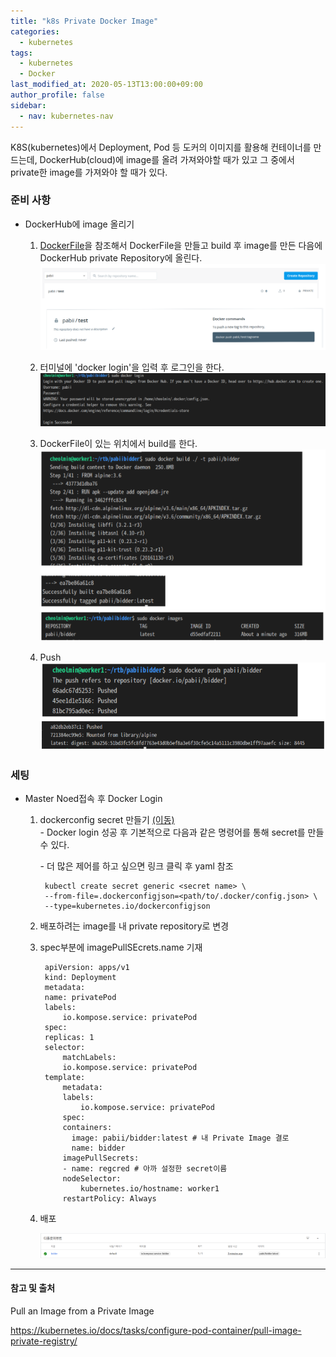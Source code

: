 ```yaml
---
title: "k8s Private Docker Image"
categories: 
  - kubernetes
tags:
  - kubernetes
  - Docker
last_modified_at: 2020-05-13T13:00:00+09:00
author_profile: false
sidebar:
  - nav: kubernetes-nav
---
```


K8S(kubernetes)에서 Deployment, Pod 등 도커의 이미지를 활용해 컨테이너를 만드는데,
DockerHub(cloud)에 image를 올려 가져와야할 때가 있고 그 중에서 private한 image를 가져와야 할 때가 있다.

### 준비 사항
-   DockerHub에 image 올리기
    
    1. [DockerFile](https://docs.docker.com/engine/reference/builder/#usage)을 참조해서 DockerFile을 만들고 build 후 image를 만든 다음에 DockerHub private Repository에 올린다.
    ![dockerHub](/assets/img/posts/kubernetes/privateDocker/dockerhub.png)

    2. 터미널에 'docker login'을 입력 후 로그인을 한다.    
    ![login](/assets/img/posts/kubernetes/privateDocker/login.png)

    3. DockerFile이 있는 위치에서 build를 한다.
    ![build](/assets/img/posts/kubernetes/privateDocker/build.png)

    4. Push
    ![Push](/assets/img/posts/kubernetes/privateDocker/push.png)


### 세팅
- Master Noed접속 후 Docker Login

    1. dockerconfig secret 만들기 [(이동)](https://kubernetes.io/docs/tasks/configure-pod-container/pull-image-private-registry/)<br/>
        \- Docker login 성공 후 기본적으로 다음과 같은 명령어를 통해 secret를 만들 수 있다.<br/>

        \- 더 많은 제어를 하고 싶으면 링크 클릭 후 yaml 참조

            kubectl create secret generic <secret name> \
            --from-file=.dockerconfigjson=<path/to/.docker/config.json> \
            --type=kubernetes.io/dockerconfigjson

    2. 배포하려는 image를 내 private repository로 변경
    3. spec부분에 imagePullSEcrets.name 기재

            apiVersion: apps/v1
            kind: Deployment
            metadata:
            name: privatePod
            labels:
                io.kompose.service: privatePod
            spec:
            replicas: 1
            selector:
                matchLabels:
                io.kompose.service: privatePod
            template:
                metadata:
                labels:
                    io.kompose.service: privatePod
                spec:
                containers:
                  image: pabii/bidder:latest # 내 Private Image 결로
                  name: bidder                
                imagePullSecrets:
                - name: regcred # 아까 설정한 secret이름
                nodeSelector:
                    kubernetes.io/hostname: worker1
                restartPolicy: Always
    4. 배포
    
        ![deploy](/assets/img/posts/kubernetes/privateDocker/deploy.png)




---
#### 참고 및 출처

Pull an Image from a Private Image

https://kubernetes.io/docs/tasks/configure-pod-container/pull-image-private-registry/
